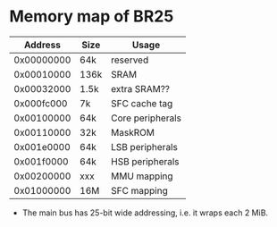 # Memory map of BR25

|  Address   | Size | Usage                 |
|------------|------|-----------------------|
| 0x00000000 | 64k  | reserved              |
| 0x00010000 | 136k | SRAM                  |
| 0x00032000 | 1.5k | extra SRAM??          |
| 0x000fc000 | 7k   | SFC cache tag         |
| 0x00100000 | 64k  | Core peripherals      |
| 0x00110000 | 32k  | MaskROM               |
| 0x001e0000 | 64k  | LSB peripherals       |
| 0x001f0000 | 64k  | HSB peripherals       |
| 0x00200000 | xxx  | MMU mapping           |
| 0x01000000 | 16M  | SFC mapping           |

- The main bus has 25-bit wide addressing, i.e. it wraps each 2 MiB.
